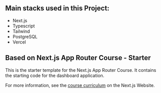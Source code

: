 ## Main stacks used in this Project:
- Next.js
- Typescript
- Tailwind
- PostgreSQL
- Vercel


## Based on Next.js App Router Course - Starter

This is the starter template for the Next.js App Router Course. It contains the starting code for the dashboard application.

For more information, see the [course curriculum](https://nextjs.org/learn) on the Next.js Website.
